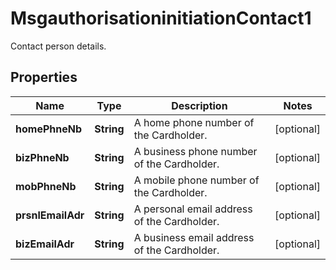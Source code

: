 

# MsgauthorisationinitiationContact1

Contact person details.

## Properties

| Name | Type | Description | Notes |
|------------ | ------------- | ------------- | -------------|
|**homePhneNb** | **String** | A home phone number of the Cardholder. |  [optional] |
|**bizPhneNb** | **String** | A business phone number of the Cardholder. |  [optional] |
|**mobPhneNb** | **String** | A mobile phone number of the Cardholder. |  [optional] |
|**prsnlEmailAdr** | **String** | A personal email address of the Cardholder. |  [optional] |
|**bizEmailAdr** | **String** | A business email address of the Cardholder. |  [optional] |




